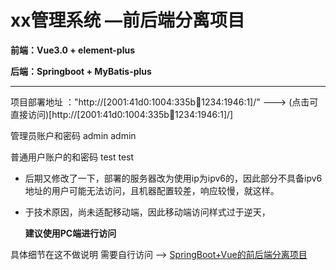 # xx管理系统 —前后端分离项目

**前端：Vue3.0 + element-plus**

**后端：Springboot + MyBatis-plus**

---

项目部署地址 ："http://[2001:41d0:1004:335b:1234:1234:1946:1]/" ---> (点击可直接访问)[http://[2001:41d0:1004:335b:1234:1234:1946:1]/]

管理员账户和密码 admin admin

普通用户账户的和密码 test test

- 后期又修改了一下，部署的服务器改为使用ip为ipv6的，因此部分不具备ipv6地址的用户可能无法访问，且机器配置较差，响应较慢，就这样。

- 于技术原因，尚未适配移动端，因此移动端访问样式过于逆天，

  **建议使用PC端进行访问**

具体细节在这不做说明 需要自行访问 --> [SpringBoot+Vue的前后端分离项目](http://year21.top/2022/07/07/ManagementSystem/)

